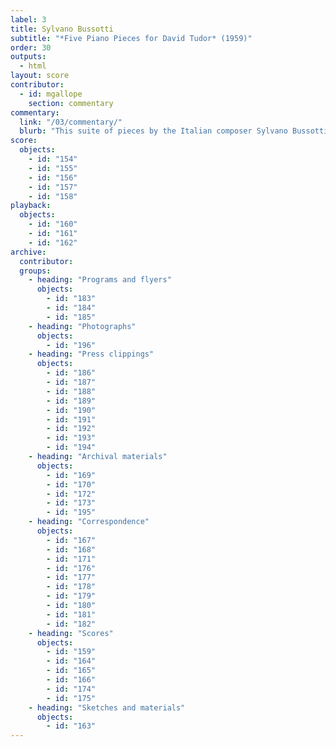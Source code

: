 ```yaml
---
label: 3
title: Sylvano Bussotti
subtitle: "*Five Piano Pieces for David Tudor* (1959)"
order: 30
outputs: 
  - html
layout: score
contributor:
  - id: mgallope
    section: commentary
commentary:
  link: "/03/commentary/"
  blurb: "This suite of pieces by the Italian composer Sylvano Bussotti represents some of the most visually expressive—even psychedelic—of any of the experimental notations that David Tudor performed during the 1950s. While some of the parts in Bussotti’s *Five Piano Pieces for David Tudor* employ traditional elements of musical notation, others ask the performer to learn customized symbol systems and make calculations. *No. 3* of the five pieces leaves the pianist largely on their own to devise their own system for decoding and realizing a performance."
score:
  objects:
    - id: "154"
    - id: "155"
    - id: "156"
    - id: "157"
    - id: "158"
playback:
  objects:
    - id: "160"
    - id: "161"
    - id: "162"
archive: 
  contributor:
  groups:
    - heading: "Programs and flyers"
      objects:
        - id: "183"
        - id: "184"
        - id: "185"
    - heading: "Photographs"
      objects:
        - id: "196"
    - heading: "Press clippings"
      objects:
        - id: "186"
        - id: "187"
        - id: "188"
        - id: "189"
        - id: "190"
        - id: "191"
        - id: "192"
        - id: "193"
        - id: "194"
    - heading: "Archival materials"
      objects:
        - id: "169"
        - id: "170"
        - id: "172"
        - id: "173"
        - id: "195"
    - heading: "Correspondence"
      objects:
        - id: "167"
        - id: "168"
        - id: "171"
        - id: "176"
        - id: "177"
        - id: "178"
        - id: "179"
        - id: "180"
        - id: "181"
        - id: "182"
    - heading: "Scores"
      objects:
        - id: "159"
        - id: "164"
        - id: "165"
        - id: "166"
        - id: "174"
        - id: "175"
    - heading: "Sketches and materials"
      objects:
        - id: "163"
---
```

